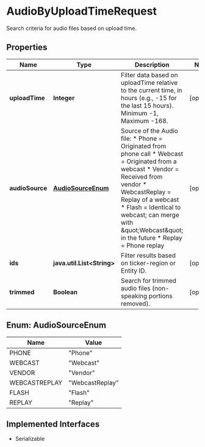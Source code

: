 

# AudioByUploadTimeRequest

Search criteria for audio files based on upload time.

## Properties

Name | Type | Description | Notes
------------ | ------------- | ------------- | -------------
**uploadTime** | **Integer** | Filter data based on uploadTime relative to the current time, in hours (e.g., -15 for the last 15 hours). Minimum -1, Maximum -168.  |  [optional]
**audioSource** | [**AudioSourceEnum**](#AudioSourceEnum) | Source of the Audio file: * Phone &#x3D; Originated from phone call * Webcast &#x3D; Originated from a webcast * Vendor &#x3D; Received from vendor * WebcastReplay &#x3D; Replay of a webcast * Flash &#x3D; Identical to webcast; can merge with \&quot;Webcast\&quot; in the future * Replay &#x3D; Phone replay           |  [optional]
**ids** | **java.util.List&lt;String&gt;** | Filter results based on ticker-region or Entity ID. |  [optional]
**trimmed** | **Boolean** | Search for trimmed audio files (non-speaking portions removed). |  [optional]



## Enum: AudioSourceEnum

Name | Value
---- | -----
PHONE | &quot;Phone&quot;
WEBCAST | &quot;Webcast&quot;
VENDOR | &quot;Vendor&quot;
WEBCASTREPLAY | &quot;WebcastReplay&quot;
FLASH | &quot;Flash&quot;
REPLAY | &quot;Replay&quot;


## Implemented Interfaces

* Serializable


